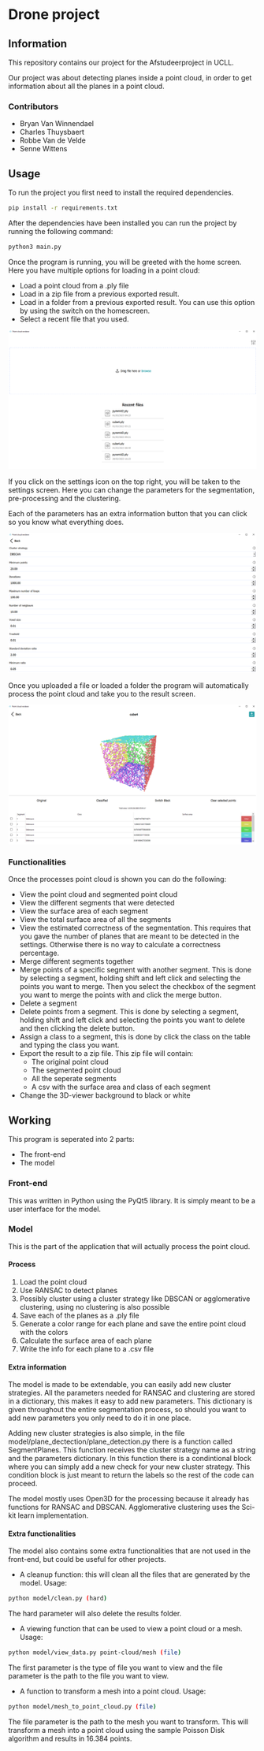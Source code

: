 # Drone project
## Information
This repository contains our project for the Afstudeerproject in UCLL.

Our project was about detecting planes inside a point cloud, in order to get information about all the planes in a point cloud.

### Contributors
- Bryan Van Winnendael
- Charles Thuysbaert
- Robbe Van de Velde
- Senne Wittens

## Usage
To run the project you first need to install the required dependencies.
```bash
pip install -r requirements.txt
```

After the dependencies have been installed you can run the project by running the following command:
```bash
python3 main.py
```
Once the program is running, you will be greeted with the home screen. Here you have multiple options for loading in a point cloud:
- Load a point cloud from a .ply file
- Load in a zip file from a previous exported result.
- Load in a folder from a previous exported result. You can use this option by using the switch on the homescreen.
- Select a recent file that you used. 

![Home Screen](assets/HomeScreen.png)

If you click on the settings icon on the top right, you will be taken to the settings screen. Here you can change the parameters for the segmentation, pre-processing and the clustering.

Each of the parameters has an extra information button that you can click so you know what everything does.

![Settings](assets/SettingsScreen.png)

Once you uploaded a file or loaded a folder the program will automatically process the point cloud and take you to the result screen.

![Results Screen](assets/ResultsScreen.png)

### Functionalities

Once the processes point cloud is shown you can do the following:
- View the point cloud and segmented point cloud
- View the different segments that were detected
- View the surface area of each segment
- View the total surface area of all the segments
- View the estimated correctness of the segmentation. This requires that you gave the number of planes that are meant to be detected in the settings. Otherwise there is no way to calculate a correctness percentage.
- Merge different segments together
- Merge points of a specific segment with another segment. This is done by selecting a segment, holding shift and left click and selecting the points you want to merge. Then you select the checkbox of the segment you want to merge the points with and click the merge button.
- Delete a segment
- Delete points from a segment. This is done by selecting a segment, holding shift and left click and selecting the points you want to delete and then clicking the delete button.
- Assign a class to a segment, this is done by click the class on the table and typing the class you want.
- Export the result to a zip file. This zip file will contain:
  - The original point cloud
  - The segmented point cloud
  - All the seperate segments
  - A csv with the surface area and class of each segment
- Change the 3D-viewer background to black or white

## Working
This program is seperated into 2 parts:
- The front-end
- The model

### Front-end
This was written in Python using the PyQt5 library. It is simply meant to be a user interface for the model.

### Model
This is the part of the application that will actually process the point cloud.

#### Process
1. Load the point cloud
2. Use RANSAC to detect planes
3. Possibly cluster using a cluster strategy like DBSCAN or agglomerative clustering, using no clustering is also possible
4. Save each of the planes as a .ply file
5. Generate a color range for each plane and save the entire point cloud with the colors
6. Calculate the surface area of each plane
7. Write the info for each plane to a .csv file

#### Extra information
The model is made to be extendable, you can easily add new cluster strategies. All the parameters needed for RANSAC and clustering are stored in a dictionary, this makes it easy to add new parameters. This dictionary is given throughout the entire segmentation process, so should you want to add new parameters you only need to do it in one place.

Adding new cluster strategies is also simple, in the file model/plane_dectection/plane_detection.py there is a function called SegmentPlanes. This function receives the cluster strategy name as a string and the parameters dictionary. In this function there is a condintional block where you can simply add a new check for your new cluster strategy. This condition block is just meant to return the labels so the rest of the code can proceed.

The model mostly uses Open3D for the processing because it already has functions for RANSAC and DBSCAN. Agglomerative clustering uses the Sci-kit learn implementation.

#### Extra functionalities
The model also contains some extra functionalities that are not used in the front-end, but could be useful for other projects.

- A cleanup function: this will clean all the files that are generated by the model. Usage: 
```bash
python model/clean.py (hard)
```
The hard parameter will also delete the results folder.
- A viewing function that can be used to view a point cloud or a mesh. Usage: 
```bash
python model/view_data.py point-cloud/mesh (file)
```
The first parameter is the type of file you want to view and the file parameter is the path to the file you want to view.
- A function to transform a mesh into a point cloud. Usage: 
```bash
python model/mesh_to_point_cloud.py (file)
```
The file parameter is the path to the mesh you want to transform. This will transform a mesh into a point cloud using the sample Poisson Disk algorithm and results in 16.384 points.
